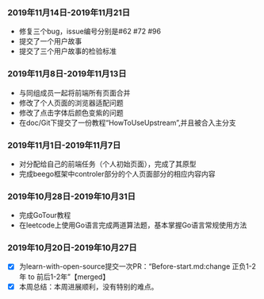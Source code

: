 ### <i class="icon-chevron-sign-left"></i>  2019年11月14日-2019年11月21日
- 修复三个bug，issue编号分别是#62 #72 #96
- 提交了一个用户故事
- 提交了三个用户故事的检验标准
### <i class="icon-chevron-sign-left"></i>  2019年11月8日-2019年11月13日
- 与同组成员一起将前端所有页面合并
- 修改了个人页面的浏览器适配问题
- 修改了点击字体后颜色变紫的问题
- 在doc/Git下提交了一份教程“HowToUseUpstream”,并且被合入主分支
### <i class="icon-chevron-sign-left"></i>  2019年11月1日-2019年11月7日
- 对分配给自己的前端任务（个人初始页面），完成了其原型
- 完成beego框架中controler部分的个人页面部分的相应内容内容
### <i class="icon-chevron-sign-left"></i>  2019年10月28日-2019年10月31日
- 完成GoTour教程
- 在leetcode上使用Go语言完成两道算法题，基本掌握Go语言常规使用方法
### <i class="icon-chevron-sign-left"></i>  2019年10月20日-2019年10月27日
- [x] 为learn-with-open-source提交一次PR：“Before-start.md:change 正负1-2年 to 前后1-2年”【merged】
- [x] 本周总结：本周进展顺利，没有特别的难点。
